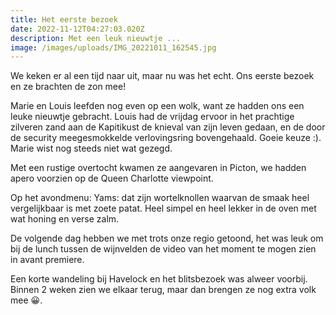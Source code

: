 ```yaml
---
title: Het eerste bezoek
date: 2022-11-12T04:27:03.020Z
description: Met een leuk nieuwtje ...
image: /images/uploads/IMG_20221011_162545.jpg
---
```


We keken er al een tijd naar uit, maar nu was het echt. Ons eerste bezoek en ze brachten de zon mee!

Marie en Louis leefden nog even op een wolk, want ze hadden ons een leuke nieuwtje gebracht. Louis had de vrijdag ervoor in het prachtige zilveren zand aan de Kapitikust de knieval van zijn leven gedaan, en de door de security meegesmokkelde verlovingsring bovengehaald. Goeie keuze :). Marie wist nog steeds niet wat gezegd.

Met een rustige overtocht kwamen ze aangevaren in Picton, we hadden apero voorzien op de Queen Charlotte viewpoint.

Op het avondmenu: Yams: dat zijn wortelknollen waarvan de smaak heel vergelijkbaar is met zoete patat. Heel simpel en heel lekker in de oven met wat honing en verse zalm.

De volgende dag hebben we met trots onze regio getoond, het was leuk om bij de lunch tussen de wijnvelden de video van het moment te mogen zien in avant premiere.

Een korte wandeling bij Havelock en het blitsbezoek was alweer voorbij. Binnen 2 weken zien we elkaar terug, maar dan brengen ze nog extra volk mee :grinning:.








